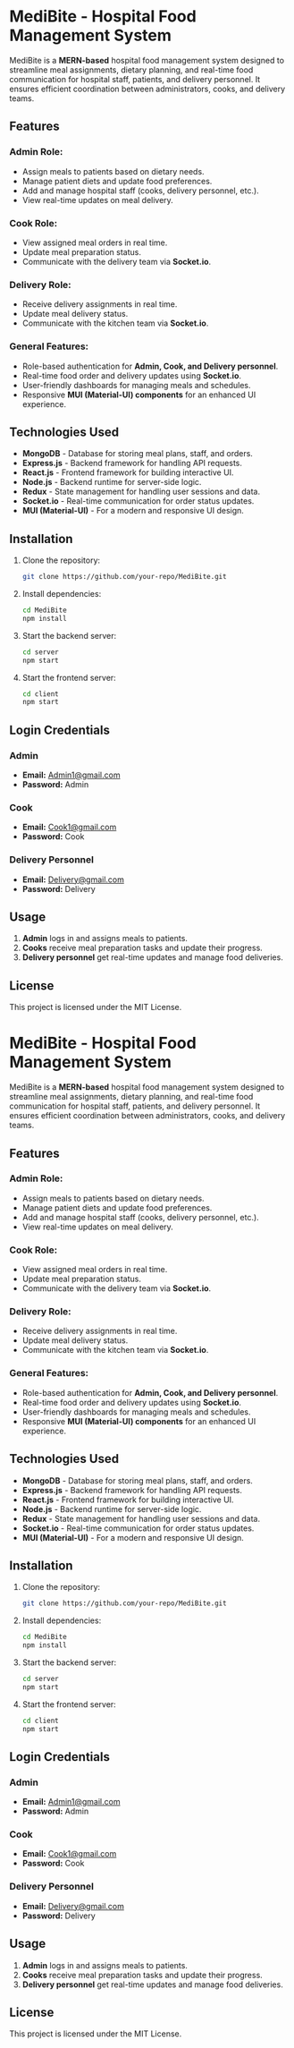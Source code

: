 # MediBite - Hospital Food Management System

MediBite is a **MERN-based** hospital food management system designed to streamline meal assignments, dietary planning, and real-time food communication for hospital staff, patients, and delivery personnel. It ensures efficient coordination between administrators, cooks, and delivery teams.

## Features

### Admin Role:
- Assign meals to patients based on dietary needs.
- Manage patient diets and update food preferences.
- Add and manage hospital staff (cooks, delivery personnel, etc.).
- View real-time updates on meal delivery.

### Cook Role:
- View assigned meal orders in real time.
- Update meal preparation status.
- Communicate with the delivery team via **Socket.io**.

### Delivery Role:
- Receive delivery assignments in real time.
- Update meal delivery status.
- Communicate with the kitchen team via **Socket.io**.

### General Features:
- Role-based authentication for **Admin, Cook, and Delivery personnel**.
- Real-time food order and delivery updates using **Socket.io**.
- User-friendly dashboards for managing meals and schedules.
- Responsive **MUI (Material-UI) components** for an enhanced UI experience.

## Technologies Used
- **MongoDB** - Database for storing meal plans, staff, and orders.
- **Express.js** - Backend framework for handling API requests.
- **React.js** - Frontend framework for building interactive UI.
- **Node.js** - Backend runtime for server-side logic.
- **Redux** - State management for handling user sessions and data.
- **Socket.io** - Real-time communication for order status updates.
- **MUI (Material-UI)** - For a modern and responsive UI design.

## Installation

1. Clone the repository:
   ```sh
   git clone https://github.com/your-repo/MediBite.git
   ```
2. Install dependencies:
   ```sh
   cd MediBite
   npm install
   ```
3. Start the backend server:
   ```sh
   cd server
   npm start
   ```
4. Start the frontend server:
   ```sh
   cd client
   npm start
   ```

## Login Credentials

### Admin
- **Email:** Admin1@gmail.com
- **Password:** Admin

### Cook
- **Email:** Cook1@gmail.com
- **Password:** Cook

### Delivery Personnel
- **Email:** Delivery@gmail.com
- **Password:** Delivery

## Usage
1. **Admin** logs in and assigns meals to patients.
2. **Cooks** receive meal preparation tasks and update their progress.
3. **Delivery personnel** get real-time updates and manage food deliveries.

## License
This project is licensed under the MIT License.

# MediBite - Hospital Food Management System

MediBite is a **MERN-based** hospital food management system designed to streamline meal assignments, dietary planning, and real-time food communication for hospital staff, patients, and delivery personnel. It ensures efficient coordination between administrators, cooks, and delivery teams.

## Features

### Admin Role:
- Assign meals to patients based on dietary needs.
- Manage patient diets and update food preferences.
- Add and manage hospital staff (cooks, delivery personnel, etc.).
- View real-time updates on meal delivery.

### Cook Role:
- View assigned meal orders in real time.
- Update meal preparation status.
- Communicate with the delivery team via **Socket.io**.

### Delivery Role:
- Receive delivery assignments in real time.
- Update meal delivery status.
- Communicate with the kitchen team via **Socket.io**.

### General Features:
- Role-based authentication for **Admin, Cook, and Delivery personnel**.
- Real-time food order and delivery updates using **Socket.io**.
- User-friendly dashboards for managing meals and schedules.
- Responsive **MUI (Material-UI) components** for an enhanced UI experience.

## Technologies Used
- **MongoDB** - Database for storing meal plans, staff, and orders.
- **Express.js** - Backend framework for handling API requests.
- **React.js** - Frontend framework for building interactive UI.
- **Node.js** - Backend runtime for server-side logic.
- **Redux** - State management for handling user sessions and data.
- **Socket.io** - Real-time communication for order status updates.
- **MUI (Material-UI)** - For a modern and responsive UI design.

## Installation

1. Clone the repository:
   ```sh
   git clone https://github.com/your-repo/MediBite.git
   ```
2. Install dependencies:
   ```sh
   cd MediBite
   npm install
   ```
3. Start the backend server:
   ```sh
   cd server
   npm start
   ```
4. Start the frontend server:
   ```sh
   cd client
   npm start
   ```

## Login Credentials

### Admin
- **Email:** Admin1@gmail.com
- **Password:** Admin

### Cook
- **Email:** Cook1@gmail.com
- **Password:** Cook

### Delivery Personnel
- **Email:** Delivery@gmail.com
- **Password:** Delivery

## Usage
1. **Admin** logs in and assigns meals to patients.
2. **Cooks** receive meal preparation tasks and update their progress.
3. **Delivery personnel** get real-time updates and manage food deliveries.

## License
This project is licensed under the MIT License.

